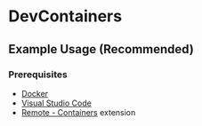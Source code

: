 # DevContainers

## Example Usage (Recommended)

### Prerequisites

- [Docker](https://www.docker.com/products/docker-desktop)
- [Visual Studio Code](https://code.visualstudio.com/)
- [Remote - Containers](https://marketplace.visualstudio.com/items?itemName=ms-vscode-remote.remote-containers) extension
